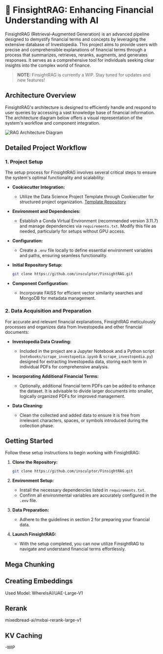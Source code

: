 # 🚀 FinsightRAG: Enhancing Financial Understanding with AI

FinsightRAG (Retrieval-Augmented Generation) is an advanced pipeline designed to demystify financial terms and concepts by leveraging the extensive database of Investopedia. This project aims to provide users with precise and comprehensible explanations of financial terms through a process that summarizes, retrieves, reranks, augments, and generates responses. It serves as a comprehensive tool for individuals seeking clear insights into the complex world of finance.

>**NOTE:** FinsightRAG is currently a WIP. Stay tuned for updates and new features!


## Architecture Overview

FinsightRAG's architecture is designed to efficiently handle and respond to user queries by accessing a vast knowledge base of financial information. The architecture diagram below offers a visual representation of the system's workflow and component integration.

![RAG Architecture Diagram](https://github.com/insculptor/FinsightRAG/blob/main/img/RAGArchitecture%20Diagram.gif)

## Detailed Project Workflow

### 1. Project Setup

The setup process for FinsightRAG involves several critical steps to ensure the system's optimal functionality and scalability:

- **Cookiecutter Integration:**
    - Utilize the Data Science Project Template through Cookiecutter for structured project organization. [Template Repository](https://github.com/drivendata/cookiecutter-data-science)

- **Environment and Dependencies:**
    - Establish a Conda Virtual Environment (recommended version 3.11.7) and manage dependencies via `requirements.txt`. Modify this file as needed, particularly for setups without GPU access.

- **Configuration:**
    - Create a `.env` file locally to define essential environment variables and paths, ensuring seamless functionality.

- **Initial Repository Setup:**
    ```bash
    git clone https://github.com/insculptor/FinsightRAG.git
    ```

- **Component Configuration:**
    - Incorporate FAISS for efficient vector similarity searches and MongoDB for metadata management.

### 2. Data Acquisition and Preparation

For accurate and relevant financial explanations, FinsightRAG meticulously processes and organizes data from Investopedia and other financial documents:

- **Investopedia Data Crawling:**
    - Included in the project are a Jupyter Notebook and a Python script (`notebooks/scrape_investopedia.ipynb` & `scrape_investopedia.py`) designed for extracting Investopedia data, storing each term in individual PDFs for comprehensive analysis.

- **Incorporating Additional Financial Terms:**
    - Optionally, additional financial term PDFs can be added to enhance the dataset. It is advisable to divide larger documents into smaller, logically organized PDFs for improved management.

- **Data Cleaning:**
    - Clean the collected and added data to ensure it is free from irrelevant characters, spaces, or symbols introduced during the collection phase.

## Getting Started

Follow these setup instructions to begin working with FinsightRAG:

1. **Clone the Repository:**
    ```bash
    git clone https://github.com/insculptor/FinsightRAG.git
    ```

2. **Environment Setup:**
    - Install the necessary dependencies listed in `requirements.txt`.
    - Confirm all environmental variables are accurately configured in the `.env` file.

3. **Data Preparation:**
    - Adhere to the guidelines in section 2 for preparing your financial data.

4. **Launch FinsightRAG:**
    - With the setup completed, you can now utilize FinsightRAG to navigate and understand financial terms effortlessly.

## Mega Chunking

## Creating Embeddings

Used Model: WhereIsAI/UAE-Large-V1

## Rerank
mixedbread-ai/mxbai-rerank-large-v1

## KV Caching
-WIP
